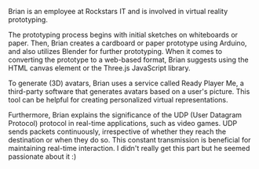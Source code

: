 <!-- Brian works for Rockstars IT.

Prototyping for virtual reality:
- Start by prototyping on whiteboard / paper
- Brownboxing prototype: cardboard, paper, arduino
- Prototyping using Blender
- How do you convert this to the web?
	- HTML canvas element
	- Three.js (javascript library)

Ready player me => third party software to generate avatar based on picture

UDP protocol keeps sending packets, regardless of if or when they arrive at the destination. This is useful for real-time applications, like video games. -->

Brian is an employee at Rockstars IT and is involved in virtual reality prototyping. 

The prototyping process begins with initial sketches on whiteboards or paper. Then, Brian creates a cardboard or paper prototype using Arduino, and also utilizes Blender for further prototyping. When it comes to converting the prototype to a web-based format, Brian suggests using the HTML canvas element or the Three.js JavaScript library.

To generate (3D) avatars, Brian uses a service called Ready Player Me, a third-party software that generates avatars based on a user's picture. This tool can be helpful for creating personalized virtual representations.

Furthermore, Brian explains the significance of the UDP (User Datagram Protocol) protocol in real-time applications, such as video games. UDP sends packets continuously, irrespective of whether they reach the destination or when they do so. This constant transmission is beneficial for maintaining real-time interaction. I didn't really get this part but he seemed passionate about it :)